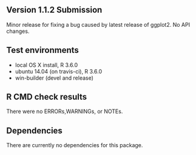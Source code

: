 ## Version 1.1.2 Submission
Minor release for fixing a bug caused by latest release of ggplot2. No API changes.

## Test environments
- local OS X install, R 3.6.0
- ubuntu 14.04 (on travis-ci), R 3.6.0
- win-builder (devel and release)

## R CMD check results
There were no ERRORs,WARNINGs, or NOTEs.

## Dependencies
There are currently no dependencies for this package.
